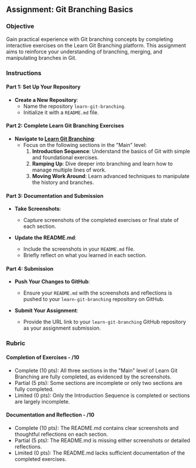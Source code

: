 ## Assignment: Git Branching Basics

### Objective

Gain practical experience with Git branching concepts by completing interactive exercises on the Learn Git Branching platform. This assignment aims to reinforce your understanding of branching, merging, and manipulating branches in Git.

### Instructions

#### Part 1: Set Up Your Repository

- **Create a New Repository**:
  - Name the repository `learn-git-branching`.
  - Initialize it with a `README.md` file.

#### Part 2: Complete Learn Git Branching Exercises

- **Navigate to [Learn Git Branching](https://learngitbranching.js.org/)**:
  - Focus on the following sections in the "Main" level:
    1. **Introduction Sequence**: Understand the basics of Git with simple and foundational exercises.
    2. **Ramping Up**: Dive deeper into branching and learn how to manage multiple lines of work.
    3. **Moving Work Around**: Learn advanced techniques to manipulate the history and branches.

#### Part 3: Documentation and Submission

- **Take Screenshots**:

  - Capture screenshots of the completed exercises or final state of each section.

- **Update the README.md**:
  - Include the screenshots in your `README.md` file.
  - Briefly reflect on what you learned in each section.

#### Part 4: Submission

- **Push Your Changes to GitHub**:

  - Ensure your `README.md` with the screenshots and reflections is pushed to your `learn-git-branching` repository on GitHub.

- **Submit Your Assignment**:
  - Provide the URL link to your `learn-git-branching` GitHub repository as your assignment submission.

### Rubric

#### Completion of Exercises - /10

- Complete (10 pts): All three sections in the "Main" level of Learn Git Branching are fully completed, as evidenced by the screenshots.
- Partial (5 pts): Some sections are incomplete or only two sections are fully completed.
- Limited (0 pts): Only the Introduction Sequence is completed or sections are largely incomplete.

#### Documentation and Reflection - /10

- Complete (10 pts): The README.md contains clear screenshots and thoughtful reflections on each section.
- Partial (5 pts): The README.md is missing either screenshots or detailed reflections.
- Limited (0 pts): The README.md lacks sufficient documentation of the completed exercises.


